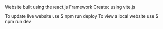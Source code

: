 Website built using the react.js Framework 
Created using vite.js


To update live website use  $ npm run deploy
To view a local website use $ npm run dev 